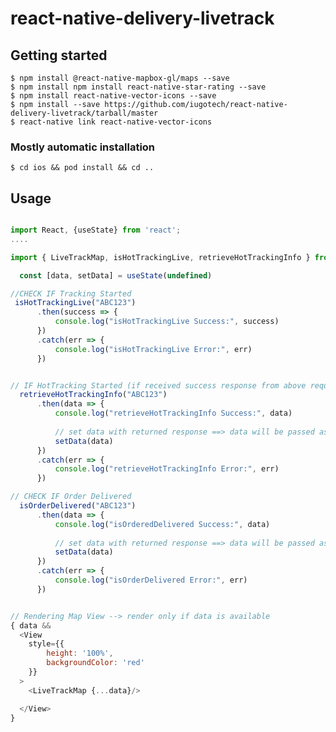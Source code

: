 # react-native-delivery-livetrack

## Getting started


`$ npm install @react-native-mapbox-gl/maps --save`<br />
`$ npm install npm install react-native-star-rating --save`<br />
`$ npm install react-native-vector-icons --save`<br />
`$ npm install --save https://github.com/iugotech/react-native-delivery-livetrack/tarball/master`<br />
`$ react-native link react-native-vector-icons`
<br />
### Mostly automatic installation

`$ cd ios && pod install && cd ..`

## Usage
```javascript

import React, {useState} from 'react';
....

import { LiveTrackMap, isHotTrackingLive, retrieveHotTrackingInfo } from 'react-native-delivery-livetrack';

  const [data, setData] = useState(undefined)

//CHECK IF Tracking Started
 isHotTrackingLive("ABC123")
      .then(success => {
          console.log("isHotTrackingLive Success:", success) 
      })
      .catch(err => {
          console.log("isHotTrackingLive Error:", err)
      })


// IF HotTracking Started (if received success response from above request), then retrieve the hot tracking info
  retrieveHotTrackingInfo("ABC123")
      .then(data => {
          console.log("retrieveHotTrackingInfo Success:", data)
          
          // set data with returned response ==> data will be passed as props in below component
          setData(data)
      })
      .catch(err => {
          console.log("retrieveHotTrackingInfo Error:", err)
      }) 

// CHECK IF Order Delivered
  isOrderDelivered("ABC123")
      .then(data => {
          console.log("isOrderedDelivered Success:", data)
          
          // set data with returned response ==> data will be passed as props in below component
          setData(data)
      })
      .catch(err => {
          console.log("isOrderDelivered Error:", err)
      }) 


// Rendering Map View --> render only if data is available
{ data && 
  <View 
    style={{
        height: '100%',
        backgroundColor: 'red'
    }}
  >
    <LiveTrackMap {...data}/>

  </View>
}


```
